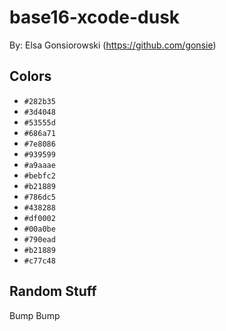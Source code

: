 # base16-xcode-dusk

By: Elsa Gonsiorowski (https://github.com/gonsie)

## Colors

* `#282b35`
* `#3d4048`
* `#53555d`
* `#686a71`
* `#7e8086`
* `#939599`
* `#a9aaae`
* `#bebfc2`
* `#b21889`
* `#786dc5`
* `#438288`
* `#df0002`
* `#00a0be`
* `#790ead`
* `#b21889`
* `#c77c48`

## Random Stuff

Bump
Bump
